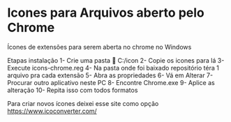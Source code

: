 # Icones para Arquivos aberto pelo Chrome
Ícones de extensões para serem aberta no chrome no Windows

Etapas instalação 
1-  Crie uma pasta 📂 C:/icon
2-  Copie os icones para lá
3-  Execute icons-chrome.reg
4-  Na pasta onde foi baixado repositório téra 1 arquivo pra cada extensão
5-  Abra as propriedades 
6-  Vá em Alterar
7-  Procurar outro aplicativo neste PC
8-  Encontre Chrome.exe
9-  Aplice as alteração
10- Repita isso com todos formatos

Para criar novos ícones deixei esse site como opção https://www.icoconverter.com/

